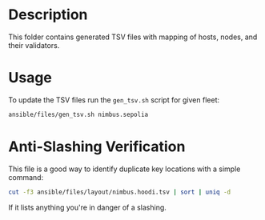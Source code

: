 # Description

This folder contains generated TSV files with mapping of hosts, nodes, and their validators.

# Usage

To update the TSV files run the `gen_tsv.sh` script for given fleet:
```sh
ansible/files/gen_tsv.sh nimbus.sepolia
```

# Anti-Slashing Verification

This file is a good way to identify duplicate key locations with a simple command:
```bash
cut -f3 ansible/files/layout/nimbus.hoodi.tsv | sort | uniq -d
```
If it lists anything you're in danger of a slashing.
